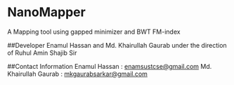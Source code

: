 # NanoMapper
A Mapping tool using gapped minimizer and BWT FM-index

##Developer
Enamul Hassan and Md. Khairullah Gaurab under the direction of Ruhul Amin Shajib Sir

##Contact Information
Enamul Hassan : enamsustcse@gmail.com
Md. Khairullah Gaurab : mkgaurabsarkar@gmail.com

